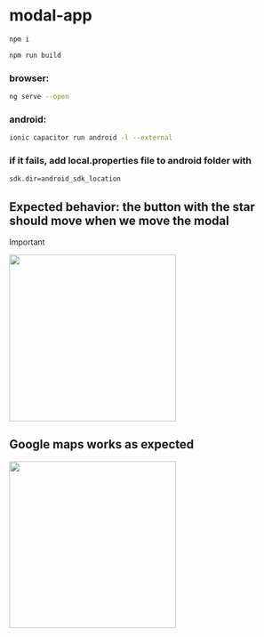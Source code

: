 # modal-app

```bash
npm i
```
```bash
npm run build
```
### browser: 
```bash
ng serve --open
```
### android: 
```bash
ionic capacitor run android -l --external
```
### if it fails, add local.properties file to android folder with 
```bash 
sdk.dir=android_sdk_location
```


## Expected behavior: the button with the star should move when we move the modal
> [!IMPORTANT]
> <img src="https://github.com/franco-ignacio-cifuentes/modal-app/assets/51925738/ff9cc8f9-b2e8-4a02-9fca-c3430a4c6dc2" width="300px">


## Google maps works as expected

<img src="https://github.com/franco-ignacio-cifuentes/modal-app/assets/51925738/cabe7e04-c79e-4325-8762-7087366dbdba" width="300px">

